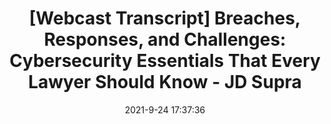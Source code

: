 ---
"title": "[Webcast Transcript] Breaches, Responses, and Challenges: Cybersecurity Essentials That Every Lawyer Should Know - JD Supra"
"date": "2021-9-24 17:37:36"
"feed_name": "GOOGLENEWSMINING"
"feed_website": "https://news.google.com/search?q=mining%2Bincident&hl=en-US&gl=US&ceid=US:en"
"feed_rss": "https://news.google.com/rss/search?q=mining%2Bincident&hl=en-US&gl=US&ceid=US:en"
"link": "https://www.jdsupra.com/legalnews/webcast-transcript-breaches-responses-4728442/"
"file": "_posts/2021-1-1-c7f4c1a85d78579837be06d1660a1325e27a9192.md"
"accident": "0"
"drilling": "0"
"dead": "0"
"injured": "0"
"where": "unknown site"
---